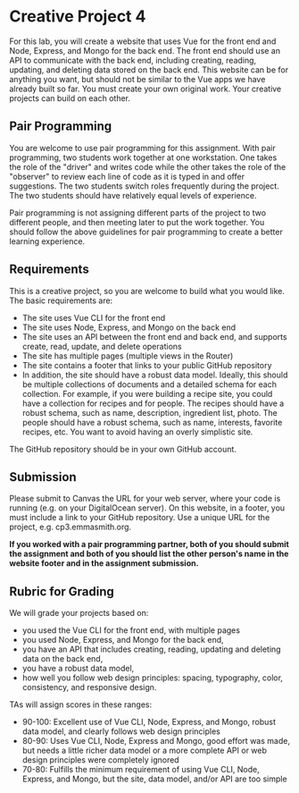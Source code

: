 # Creative Project 4

For this lab, you will create a website that uses Vue for the front end and Node, Express, and Mongo for the back end. The front end should use an API to communicate with the back end, including creating, reading, updating, and deleting data stored on the back end. This website can be for anything you want, but should not be similar to the Vue apps we have already built so far. You must create your own original work. Your creative projects can build on each other.

## Pair Programming
You are welcome to use pair programming for this assignment. With pair programming,  two students work together at one workstation. One takes the role of the "driver" and writes code while the other takes the role of the "observer" to review each line of code as it is typed in and offer suggestions. The two students switch roles frequently during the project. The two students should have relatively equal levels of experience.

Pair programming is not assigning different parts of the project to two different people, and then meeting later to put the work together. You should follow the above guidelines for pair programming to create a better learning experience.

## Requirements
This is a creative project, so you are welcome to build what you would like. The basic requirements are:

* The site uses Vue CLI for the front end
* The site uses Node, Express, and Mongo on the back end
* The site uses an API between the front end and back end, and supports create, read, update, and delete operations
* The site has multiple pages (multiple views in the Router)
* The site contains a footer that links to your public GitHub repository
* In addition, the site should have a robust data model. Ideally, this should be multiple collections of documents and a detailed schema for each collection. For example, if you were building a recipe site, you could have a collection for recipes and for people. The recipes should have a robust schema, such as name, description, ingredient list, photo. The people should have a robust schema, such as name, interests, favorite recipes, etc.  You want to avoid having an overly simplistic site.

The GitHub repository should be in your own GitHub account.

## Submission
Please submit to Canvas the URL for your web server, where your code is running (e.g. on your DigitalOcean server). On this website, in a footer, you must include a link to your GitHub repository. Use a unique URL for the project, e.g. cp3.emmasmith.org.

**If you worked with a pair programming partner, both of you should submit the assignment and both of you should list the other person's name in the website footer and in the assignment submission.**

## Rubric for Grading
We will grade your projects based on:

* you used the Vue CLI for the front end, with multiple pages
* you used Node, Express, and Mongo for the back end,
* you have an API that includes creating, reading, updating and deleting data on the back end,
* you have a robust data model,
* how well you follow web design principles: spacing, typography, color, consistency, and responsive design.

TAs will assign scores in these ranges:

* 90-100: Excellent use of Vue CLI, Node, Express, and Mongo, robust data model, and clearly follows web design principles
* 80-90: Uses Vue CLI, Node, Express and Mongo, good effort was made, but needs a little richer data model or a more complete API or web design principles were completely ignored
* 70-80: Fulfills the minimum requirement of using Vue CLI, Node, Express, and Mongo, but the site, data model, and/or API are too simple

